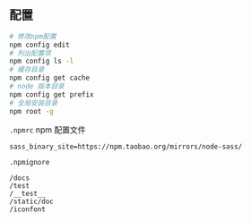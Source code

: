 ## 配置

```bash
# 修改npm配置
npm config edit
# 列出配置项
npm config ls -l
# 缓存目录
npm config get cache
# node 版本目录
npm config get prefix
# 全局安装目录
npm root -g
```

`.npmrc` npm 配置文件

```
sass_binary_site=https://npm.taobao.org/mirrors/node-sass/
```

`.npmignore`

```
/docs
/test
/__test__
/static/doc
/iconfont
```
